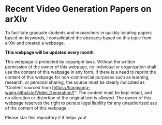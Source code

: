 # Recent Video Generation Papers on arXiv

To facilitate graduate students and researchers in quickly locating papers based on keywords, I consolidated the abstracts based on this topic from arXiv and created a webpage. 

**This webpage will be updated every month**.

This webpage is protected by copyright laws. Without the written permission of the owner of this webpage, no individual or organization shall use the content of this webpage in any form. If there is a need to reprint the content of this webpage for non-commercial purposes such as learning, research, or personal sharing, the source must be clearly indicated as "Content sourced from [https://hongsong-wang.github.io/Video_Generation/]". The content must be kept intact, and no alteration or distortion of the original text is allowed. The owner of this webpage reserves the right to pursue legal liability for any unauthorized use of the content of this webpage.

Please star this repository if it helps you!
